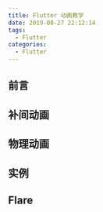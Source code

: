 ```yaml
---
title: Flutter 动画教学
date: 2019-08-27 22:12:14
tags:
  - Flutter
categories:
  - Flutter
---
```


## 前言

## 补间动画

## 物理动画

## 实例

## Flare
